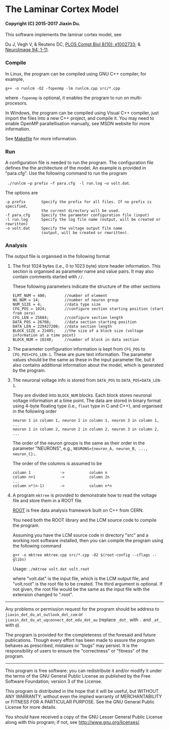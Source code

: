 # The Laminar Cortex Model 

#### Copyright (C) 2015-2017 Jiaxin Du.

This software implements the laminar cortex model, see

   Du J, Vegh V, & Reutens DC, [PLOS Compt Biol 8(10): e1002733](https://doi.org/10.1371/journal.pcbi.1002733); & [NeuroImage 94: 1-11](https://doi.org/10.1016/j.neuroimage.2014.03.015).

### Compile
In Linux, the program can be compiled using GNU C++ compiler, for example, 

``` g++ -o runlcm -O2 -fopenmp -lm runlcm.cpp src/*.cpp ```

where ```-fopenmp``` is optional, it enables the program to run on multi-procesors.

In Windows, the program can be compiled using Visual C++ compiler, just import 
the files into a new C++ project, and compile it. You may need to enable 
OpenMP parallellisation manually, see MSDN website for more information.

See [Makefile](Makefile) for more information.
### Run

A configuration file is needed to run the program. The configuration file defines the
the architecture of the model. An example is provided in "para.cfg".  Use the 
following command to run the program

``` ./runlcm –p prefix –f para.cfg  -l run.log –o volt.dat```.

The options are

    -p prefix       Specify the prefix for all files. If no prefix is specified, 
                    the current directory will be used.
    -f para.cfg     Specify the parameter configuration file (input)
    -l run.log      Specify the log file name (output, will be created or rewritten)
    -o volt.dat     Specify the voltage output file name 
                    (output, will be created or rewritten).

### Analysis
  The output file is organised in the following format
 1. The first 1024 bytes (i.e., 0 to 1023 byte) store header information.
    This section is organised as parameter name and value pairs. It may also contain 
	comments started with ```//```.
	
	These following parameters indicate the structure of the other sections
	```
	ELMT_NUM = 400;        //number of element
	NG_NUM = 14;           //number of neuron group
	NUM_SIZE = 4;          //data type size
	CFG_POS = 1024;        //configure section starting position (start from zero)
	CFG_LEN = 25684;       //configure section length
	DATA_POS = 26708;      //data section starting position
	DATA_LEN = 229427200;  //data section length
	BLOCK_SIZE = 22405;    //the size of a block size (voltage information at a time point)
	BLOCK_NUM = 10240;     //number of block in data section
	```
 2. The parameter configuration information is kept from ```CFG_POS``` to ```CFG_POS+CFG_LEN-1```.
    These are pure text information. The parameter values should be the same as these in the input parameter file, but it also contains  additional information about the model, which is generated by the program.
 
 3. The neuronal voltage info is stored from ```DATA_POS``` to ```DATA_POS+DATA_LEN-1```.
 
    They are divided into ```BLOCK_NUM``` blocks. Each block stores neuronal voltage information at 
	a time point. The data are stored in binary format using 4-byte floating type (i.e., ```float``` type in C and C++), and organised in the following order
	```
	neuron 1 in column 1, neuron 2 in column 1, neuron 3 in column 1, ...
	neuron 1 in column 2, neuron 2 in column 2, neuron 3 in column 2, ...
	```
	The order of the neuron groups is the same as their order in the parameter "NEURONS", e.g., 
	```NEURONS={neuron_A, neuron_B, ..., neuron_C};```.

    The order of the columns is assumed to be
    
    ```	
	column 1             ->           column n
	column n+1           ->           column 2n
	... 
	column n*(n-1)       ->           column n*n 
     ```
	
 4. A program ```mktree``` is provided to demonstrate how to read the voltage file and store them 
    in a ROOT file.
  
    [ROOT](https://root.cern.ch) is free data analysis framework built on C++ from CERN.

    You need both the ROOT library and the LCM source code to compile the program.

    Assuming you have the LCM source code in directory "src" and a working root software installed, then you can compile the program using the following command

    ``` g++ -o mktree mktree.cpp src/*.cpp -O2 $(root-config --cflags --glibs) ```

    Usage:
    ```./mktree volt.dat volt.root```

    where "volt.dat" is the input file, which is the LCM output file, 
       and "volt.root" is the root file to be created. The third argument is optional. If not given, the root file 
       would be the same as the input file with the extension changed to ".root".
       
--------
Any problems or permission request for the program should be address to ```jiaxin_dot_du_at_outlook_dot_com``` or ```jiaxin_dot_du_at_uqconnect_dot_edu_dot_au``` (replace ```_dot_``` with ```.``` and ```_at_``` with ```@```).
	
The program is provided for the completeness of the foresaid and future publications. 
Though every effort has been made to assure the program behaves as prescribed, 
mistakes or "bugs" may persist. It is the responsibility of users to ensure the 
"correctness" or "fitness" of the program.

--------
This program is free software: you can redistribute it and/or modify it under 
the terms of the GNU General Public License as published by the Free Software 
Foundation; version 3 of the License.

This program is distributed in the hope that it will be useful, but WITHOUT 
ANY WARRANTY; without even the implied warranty of MERCHANTABILITY or FITNESS 
FOR A PARTICULAR PURPOSE. See the GNU General Public License for more details.

You should have received a copy of the GNU Lesser General Public License along 
with this program; if not, see <http://www.gnu.org/licenses/>.
